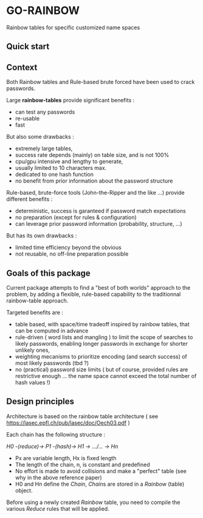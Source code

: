 
# GO-RAINBOW

Rainbow tables for specific customized name spaces

## Quick start



## Context

Both Rainbow tables and Rule-based brute forced have been used to crack passwords. 

Large **rainbow-tables**  provide significant benefits :
* can test any passwords
* re-usable
* fast
  
But also some drawbacks : 
* extremely large tables,
* success rate depends (mainly) on table size, and is not 100%
* cpu/gpu intensive and lengthy to generate, 
* usually limited to 10 characters max.
* dedicated to one hash function
* no benefit from prior information about the password structure

Rule-based, brute-force tools (John-the-Ripper and the like ...) provide different benefits :
* deterministic, success is garanteed if password match expectations
* no preparation (except for rules & configuration)
* can leverage prior password information (probability, structure, ...)

But has its own drawbacks :
* limited time efficiency beyond the obvious
* not reusable, no off-line preparation possible


## Goals of this package

Current package attempts to find a "best of both worlds" approach to the problem, by adding a flexible, rule-based capability to the traditionnal rainbow-table approach. 

Targeted benefits are :
* table based, with space/time tradeoff inspired by rainbow tables, that can be computed in advance
* rule-driven ( word lists and mangling ) to limit the scope of searches to likely passwords, enabling longer passwords in exchange for shorter unlikely ones,
* weighting mecanisms to prioritize encoding (and search success) of most likely passwords (tbd ?)
* no (practical) password size limits ( but of course, provided rules are restrictive enough ... the name space cannot exceed the total number of hash values !)

## Design principles 

Architecture is based on the rainbow table architecture ( see https://lasec.epfl.ch/pub/lasec/doc/Oech03.pdf )

Each chain has the following structure : 

*H0 -(reduce)-> P1 -(hash)-> H1 -> .../... -> Hn*
* Px are variable length, Hx is fixed length  
* The length of the chain, n, is constant and predefined
* No effort is made to avoid collisions and make a "perfect" table (see why in the above reference paper)
* H0 and Hn define the *Chain*, *Chain*s are stored in a *Rainbow* (table) object.

Before using a newly created *Rainbow* table, you need to compile the various *Reduce* rules that will be applied.

